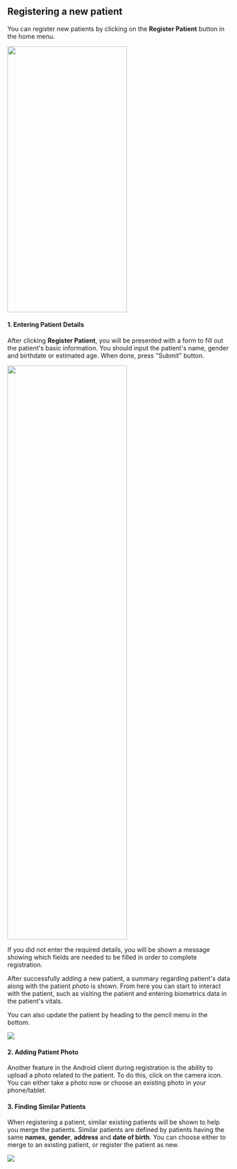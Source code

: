 ## Registering a new patient

You can register new patients by clicking on the **Register Patient** button in the home menu.

<img src="../assets/dashboard.jpg" width="270" height="600">

#### 1. Entering Patient Details

After clicking **Register Patient**, you will be presented with a form to fill out the patient's basic information. You should input the patient's name, gender and birthdate or estimated age. When done, press "Submit" button.

<img src="../assets/register-patient.jpg" width="270" height="1295">

If you did not enter the required details, you will be shown a message showing which fields are needed to be filled in order to complete registration.

After successfully adding a new patient, a summary regarding patient's data along with the patient photo is shown. From here you can start to interact with the patient, such as visiting the patient and entering biometrics data in the patient's vitals. 

You can also update the patient by heading to the pencil menu in the bottom.

![](assets/patient-details-1.jpg)

#### 2. Adding Patient Photo

Another feature in the Android client during registration is the ability to upload a photo related to the patient. To do this, click on the camera icon. You can either take a photo now or choose an existing photo in your phone/tablet. 

#### 3. Finding Similar Patients

When registering a patient, similar existing patients will be shown to help you merge the patients. Similar patients are defined by patients having the same **names**, **gender**, **address** and **date of birth**. You can choose either to merge to an existing patient, or register the patient as new.

![](assets/similar-patient.jpg)
